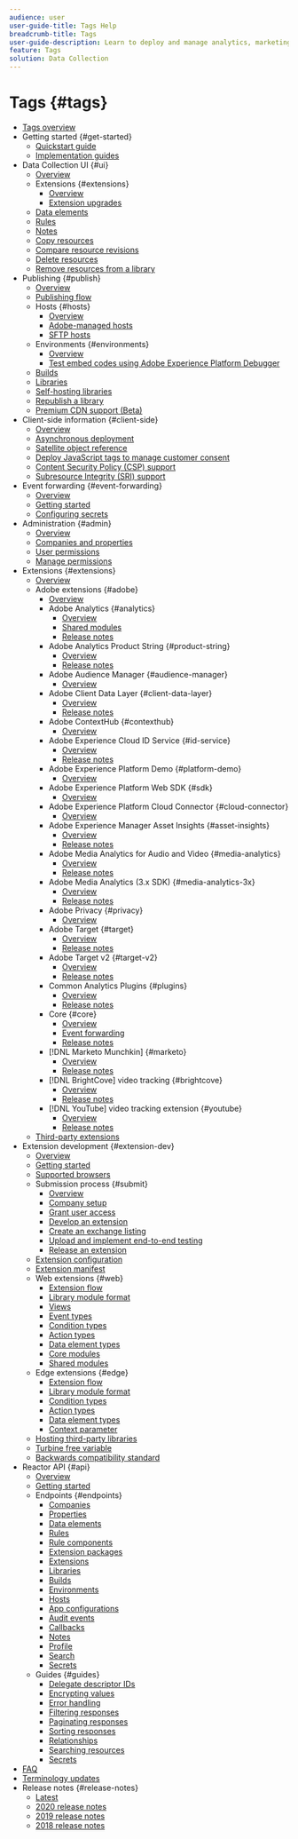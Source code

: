 ```yaml
---
audience: user
user-guide-title: Tags Help
breadcrumb-title: Tags
user-guide-description: Learn to deploy and manage analytics, marketing, and advertising tags to power customer experiences.
feature: Tags
solution: Data Collection
---
```


# Tags {#tags}

* [Tags overview](./home.md)
* Getting started {#get-started}
  * [Quickstart guide](./quick-start/quick-start.md)
  * [Implementation guides](./quick-start/implementation-guides.md)
* Data Collection UI {#ui}
  * [Overview](./ui/managing-resources/overview.md)
  * Extensions {#extensions}
    * [Overview](./ui/managing-resources/extensions/overview.md)
    * [Extension upgrades](./ui/managing-resources/extensions/extension-upgrade.md)
  * [Data elements](./ui/managing-resources/data-elements.md)
  * [Rules](./ui/managing-resources/rules.md)
  * [Notes](./ui/managing-resources/notes.md)
  * [Copy resources](./ui/managing-resources/copying-resources.md)
  * [Compare resource revisions](./ui/managing-resources/compare-resource-revisions.md)
  * [Delete resources](./ui/managing-resources/delete-resources.md)
  * [Remove resources from a library](./ui/managing-resources/remove-resources-from-library.md)
* Publishing {#publish}
  * [Overview](./ui/publishing/overview.md)
  * [Publishing flow](./ui/publishing/publishing-flow.md)
  * Hosts {#hosts}
    * [Overview](./ui/publishing/hosts/hosts-overview.md)
    * [Adobe-managed hosts](./ui/publishing/hosts/managed-by-adobe-host.md)
    * [SFTP hosts](./ui/publishing/hosts/sftp-host.md)
  * Environments {#environments}
    * [Overview](./ui/publishing/environments.md)
    * [Test embed codes using Adobe Experience Platform Debugger](./ui/publishing/embed-code-testing.md)
  * [Builds](./ui/publishing/builds.md)
  * [Libraries](./ui/publishing/libraries.md)
  * [Self-hosting libraries](./ui/publishing/hosts/self-hosting-libraries.md)
  * [Republish a library](./ui/publishing/republish.md)
  * [Premium CDN support (Beta)](./ui/publishing/premium-cdn.md)
* Client-side information {#client-side}
  * [Overview](./ui/client-side/overview.md)
  * [Asynchronous deployment](./ui/client-side/asynchronous-deployment.md)
  * [Satellite object reference](./ui/client-side/satellite-object.md)
  * [Deploy JavaScript tags to manage customer consent](./ui/client-side/consent.md)
  * [Content Security Policy (CSP) support](./ui/client-side/content-security-policy.md)
  * [Subresource Integrity (SRI) support](./ui/client-side/sri.md)
* Event forwarding {#event-forwarding}
  * [Overview](./ui/event-forwarding/overview.md)
  * [Getting started](./ui/event-forwarding/getting-started.md)
  * [Configuring secrets](./ui/event-forwarding/secrets.md)
* Administration {#admin}
  * [Overview](./ui/administration/overview.md)
  * [Companies and properties](./ui/administration/companies-and-properties.md)
  * [User permissions](./ui/administration/user-permissions.md)
  * [Manage permissions](./ui/administration/manage-permissions.md)
* Extensions {#extensions}
  * [Overview](./extensions/overview.md)
  * Adobe extensions {#adobe}
    * [Overview](./extensions/web/overview.md)
    * Adobe Analytics {#analytics}
      * [Overview](./extensions/web/analytics/overview.md)
      * [Shared modules](./extensions/web/analytics/shared-modules.md)
      * [Release notes](./extensions/web/analytics/release-notes.md)
    * Adobe Analytics Product String {#product-string}
      * [Overview](./extensions/web/product-string/overview.md)
      * [Release notes](./extensions/web/product-string/release-notes.md)    
    * Adobe Audience Manager {#audience-manager}
      * [Overview](./extensions/web/audience-manager/overview.md)
    * Adobe Client Data Layer {#client-data-layer}
      * [Overview](./extensions/web/client-data-layer/overview.md)
      * [Release notes](./extensions/web/client-data-layer/release-notes.md)
    * Adobe ContextHub {#contexthub}
      * [Overview](./extensions/web/contexthub/overview.md)
    * Adobe Experience Cloud ID Service {#id-service}
      * [Overview](./extensions/web/id-service/overview.md)
      * [Release notes](./extensions/web/id-service/release-notes.md)
    * Adobe Experience Platform Demo {#platform-demo}
      * [Overview](./extensions/web/platform-demo/overview.md)
    * Adobe Experience Platform Web SDK {#sdk}
      * [Overview](./extensions/web/sdk/overview.md)
    * Adobe Experience Platform Cloud Connector {#cloud-connector}
      * [Overview](./extensions/web/cloud-connector/overview.md)
    * Adobe Experience Manager Asset Insights {#asset-insights}
      * [Overview](./extensions/web/asset-insights/overview.md)
      * [Release notes](./extensions/web/asset-insights/release-notes.md)
    * Adobe Media Analytics for Audio and Video {#media-analytics}
      * [Overview](./extensions/web/media-analytics/overview.md)
      * [Release notes](./extensions/web/media-analytics/release-notes.md)
    * Adobe Media Analytics (3.x SDK) {#media-analytics-3x}
      * [Overview](./extensions/web/media-analytics-3x/overview.md)
      * [Release notes](./extensions/web/media-analytics-3x/release-notes.md)
    * Adobe Privacy {#privacy}
      * [Overview](./extensions/web/privacy/overview.md)
    * Adobe Target {#target}
      * [Overview](./extensions/web/target/overview.md)
      * [Release notes](./extensions/web/target/release-notes.md)
    * Adobe Target v2 {#target-v2}
      * [Overview](./extensions/web/target-v2/overview.md)
      * [Release notes](./extensions/web/target-v2/release-notes.md)
    * Common Analytics Plugins {#plugins}
      * [Overview](./extensions/web/plugins/overview.md)
      * [Release notes](./extensions/web/plugins/release-notes.md)
    * Core {#core}
      * [Overview](./extensions/web/core/overview.md)
      * [Event forwarding](./extensions/web/core/event-forwarding.md)
      * [Release notes](./extensions/web/core/release-notes.md)
    * [!DNL Marketo Munchkin] {#marketo}
      * [Overview](./extensions/web/marketo/overview.md)
      * [Release notes](./extensions/web/marketo/release-notes.md)
    * [!DNL BrightCove] video tracking {#brightcove}
      * [Overview](./extensions/web/brightcove/overview.md)
      * [Release notes](./extensions/web/brightcove/release-notes.md)
    * [!DNL YouTube] video tracking extension {#youtube}
      * [Overview](./extensions/web/youtube/overview.md)
      * [Release notes](./extensions/web/youtube/release-notes.md)
  * [Third-party extensions](./extensions/3rd-party-extensions.md)
* Extension development {#extension-dev}
  * [Overview](./extension-dev/overview.md)
  * [Getting started](./extension-dev/getting-started.md)
  * [Supported browsers](./extension-dev/browsers.md)
  * Submission process {#submit}
    * [Overview](./extension-dev/submit/overview.md)
    * [Company setup](./extension-dev/submit/setup.md)
    * [Grant user access](./extension-dev/submit/access.md)
    * [Develop an extension](./extension-dev/submit/develop.md)
    * [Create an exchange listing](./extension-dev/submit/create-listing.md)
    * [Upload and implement end-to-end testing](./extension-dev/submit/upload-and-test.md)
    * [Release an extension](./extension-dev/submit/release.md)
  * [Extension configuration](./extension-dev/configuration.md)
  * [Extension manifest](./extension-dev/manifest.md)
  * Web extensions {#web}
    * [Extension flow](./extension-dev/web/flow.md)
    * [Library module format](./extension-dev/web/format.md)
    * [Views](./extension-dev/web/views.md)
    * [Event types](./extension-dev/web/event-types.md)
    * [Condition types](./extension-dev/web/condition-types.md)
    * [Action types](./extension-dev/web/action-types.md)
    * [Data element types](./extension-dev/web/data-element-types.md)
    * [Core modules](./extension-dev/web/core.md)
    * [Shared modules](./extension-dev/web/shared.md)
  * Edge extensions {#edge}
    * [Extension flow](./extension-dev/edge/flow.md)
    * [Library module format](./extension-dev/edge/format.md)
    * [Condition types](./extension-dev/edge/condition-types.md)
    * [Action types](./extension-dev/edge/action-types.md)
    * [Data element types](./extension-dev/edge/data-element-types.md)
    * [Context parameter](./extension-dev/edge/context.md)
  * [Hosting third-party libraries](./extension-dev/third-party-libraries.md)
  * [Turbine free variable](./extension-dev/turbine.md)
  * [Backwards compatibility standard](./extension-dev/backwards-compatibility.md)
* Reactor API {#api}
  * [Overview](./api/overview.md)
  * [Getting started](./api/getting-started.md)
  * Endpoints {#endpoints}
    * [Companies](./api/endpoints/companies.md)
    * [Properties](./api/endpoints/properties.md)
    * [Data elements](./api/endpoints/data-elements.md)
    * [Rules](./api/endpoints/rules.md)
    * [Rule components](./api/endpoints/rule-components.md)
    * [Extension packages](./api/endpoints/extension-packages.md)
    * [Extensions](./api/endpoints/extensions.md)
    * [Libraries](./api/endpoints/libraries.md)
    * [Builds](./api/endpoints/builds.md)
    * [Environments](./api/endpoints/environments.md)
    * [Hosts](./api/endpoints/hosts.md)
    * [App configurations](./api/endpoints/app-configurations.md)
    * [Audit events](./api/endpoints/audit-events.md)
    * [Callbacks](./api/endpoints/callbacks.md)
    * [Notes](./api/endpoints/notes.md)
    * [Profile](./api/endpoints/profile.md)
    * [Search](./api/endpoints/search.md)
    * [Secrets](./api/endpoints/secrets.md)
  * Guides {#guides}
    * [Delegate descriptor IDs](./api/guides/delegate-descriptor-ids.md)
    * [Encrypting values](./api/guides/encrypting-values.md)
    * [Error handling](./api/guides/error-handling.md)
    * [Filtering responses](./api/guides/filtering.md)
    * [Paginating responses](./api/guides/pagination.md)
    * [Sorting responses](./api/guides/sorting.md)
    * [Relationships](./api/guides/relationships.md)
    * [Searching resources](./api/guides/search.md)
    * [Secrets](./api/guides/secrets.md)
* [FAQ](./faq.md)
* [Terminology updates](./term-updates.md)
* Release notes {#release-notes}
  * [Latest](./release-notes/current.md)
  * [2020 release notes](./release-notes/2020.md)
  * [2019 release notes](./release-notes/2019.md)
  * [2018 release notes](./release-notes/2018.md)